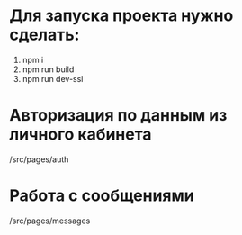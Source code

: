 # Для запуска проекта нужно сделать:
1) npm i
2) npm run build
3) npm run dev-ssl

# Авторизация по данным из личного кабинета
/src/pages/auth

# Работа с сообщениями
/src/pages/messages

